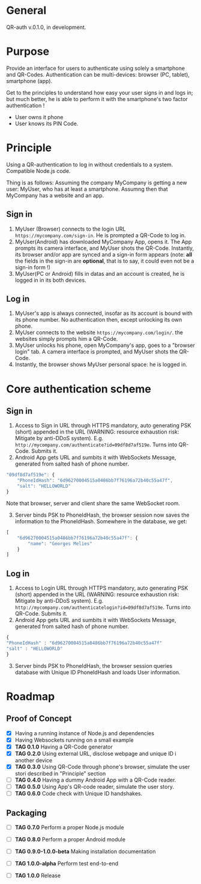 # General
QR-auth v.0.1.0, in development.

# Purpose
Provide an interface for users to authenticate using solely a smartphone and QR-Codes. Authentication can be multi-devices: browser (PC, tablet), smartphone (app).

Get to the principles to understand how easy your user signs in and logs in; but much better, he is able to perform it with the smartphone's two factor authentication !
* User owns it phone
* User knows its PIN Code.

# Principle
Using a QR-authentication to log in without credentials to a system. Compatible Node.js code.

Thing is as follows:
Assuming the company MyCompany is getting a new user: MyUser, who has at least a smartphone.
Assumng then that MyCompany has a website and an app.

## Sign in
1. MyUser (Browser) connects to the login URL `https://mycompany.com/sign-in`. He is prompted a QR-Code to log in.
2. MyUser(Android) has downloaded MyCompany App, opens it. The App prompts its camera interface, and MyUser shots the QR-Code. Instantly, its browser and/or app are synced and a sign-in form appears (note: **all** the fields in the sign-in are **optional**, that is to say, it could even not be a sign-in form !)
3. MyUser(PC or Android) fills in datas and an account is created, he is logged in in its both devices.

## Log in
1. MyUser's app is always connected, insofar as its account is bound with its phone number. No authentication then, except unlocking its own phone.
2. MyUser connects to the website `https://mycompany.com/login/`. the websites simply prompts him a QR-Code.
3. MyUser unlocks his phone, open MyCompany's app, goes to a "browser login" tab. A camera interface is prompted, and MyUser shots the QR-Code.
4. Instantly, the browser shows MyUser personal space: he is logged in.

# Core authentication scheme
## Sign in
1. Access to Sign in URL through HTTPS mandatory, auto generating PSK (short) appended in the URL (WARNING: resource exhaustion risk: Mitigate by anti-DDoS system). E.g. `http://mycompany.com/authenticate?id=09df8d7af519e`. Turns into QR-Code. Submits it.
2. Android App gets URL and sumbits it with WebSockets Message, generated from salted hash of phone number.
```javascript
"09df8d7af519e": {
    "PhoneIdHash": "6d96270004515a0486bb7f76196a72b40c55a47f",
    "salt": "HELLOWORLD"
}
```
Note that browser, server and client share the same WebSocket room.

3. Server binds PSK to PhoneIdHash, the browser session now saves the information to the PhoneIdHash. Somewhere in the database, we get: 
```javascript
[
    "6d96270004515a0486bb7f76196a72b40c55a47f": {
        "name": "Georges Melies"
    }
]
```

## Log in
1. Access to Login URL through HTTPS mandatory, auto generating PSK (short) appended in the URL (WARNING: resource exhaustion risk: Mitigate by anti-DDoS system). E.g. `http://mycompany.com/authenticatelogin?id=09df8d7af519e`. Turns into QR-Code. Submits it.
2. Android App gets URL and sumbits it with WebSockets Message, generated from salted hash of phone number.
```javascript
{
"PhoneIdHash" : "6d96270004515a0486bb7f76196a72b40c55a47f"
"salt" : "HELLOWORLD"
}
```
3. Server binds PSK to PhoneIdHash, the browser session queries database with Unique ID PhoneIdHash and loads User information.

# Roadmap
## Proof of Concept
- [X] Having a running instance of Node.js and dependencies
- [X] Having Websockets running on a small example
- [X] **TAG 0.1.0** Having a QR-Code generator
- [X] **TAG 0.2.0** Using external URL, disclose webpage and unique ID i another device
- [X] **TAG 0.3.0** Using QR-Code through phone's browser, simulate the user stori described in "Principle" section
- [ ] **TAG 0.4.0** Having a dummy Android App with a QR-Code reader.
- [ ] **TAG 0.5.0** Using App's QR-code reader, simulate the user story.
- [ ] **TAG 0.6.0** Code check with Unique ID handshakes.
 
## Packaging
- [ ] **TAG 0.7.0** Perform a proper Node.js module
- [ ] **TAG 0.8.0** Perform a proper Android module
- [ ] **TAG 0.9.0-1.0.0-beta** Making installation documentation
- [ ] **TAG 1.0.0-alpha** Perform test end-to-end
- [ ] **TAG 1.0.0** Release

